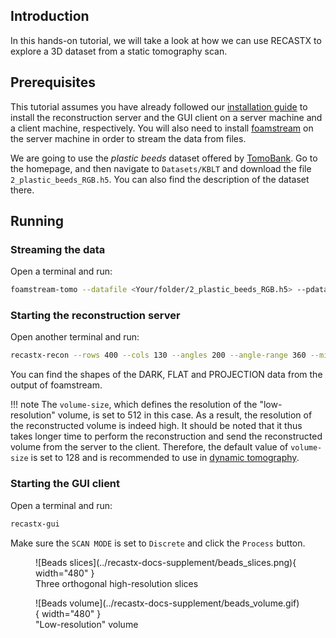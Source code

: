 ## Introduction

In this hands-on tutorial, we will take a look at how we can use RECASTX to explore
a 3D dataset from a static tomography scan.

## Prerequisites

This tutorial assumes you have already followed our [installation guide](../installation.md) 
to install the reconstruction server and the GUI client on a server machine and a client 
machine, respectively. You will also need to install 
[foamstream](https://github.com/zhujun98/foamstream.git) on the server machine in order 
to stream the data from files.

We are going to use the *plastic beeds* dataset offered by 
[TomoBank](https://tomobank.readthedocs.io/en/latest/#). Go to the homepage, and then navigate 
to `Datasets/KBLT` and download the file `2_plastic_beeds_RGB.h5`. 
You can also find the description of the dataset there.

## Running

### Streaming the data

Open a terminal and run:
```bash
foamstream-tomo --datafile <Your/folder/2_plastic_beeds_RGB.h5> --pdata tomo --pflat flat
```

### Starting the reconstruction server

Open another terminal and run:
```bash
recastx-recon --rows 400 --cols 130 --angles 200 --angle-range 360 --minx -256 --maxx 256 --miny -256 --maxy 256 --volume-size 512
```

You can find the shapes of the DARK, FLAT and PROJECTION data from the output of foamstream.

!!! note
    The `volume-size`, which defines the resolution of the "low-resolution" 
    volume, is set to 512 in this case. As a result, the resolution of the 
    reconstructed volume is indeed high. It should be noted that it thus takes
    longer time to perform the reconstruction and send the reconstructed volume
    from the server to the client. Therefore, the default value of `volume-size`
    is set to 128 and is recommended to use in [dynamic tomography](./foam.md).

### Starting the GUI client

Open a terminal and run:
```bash
recastx-gui
```

Make sure the `SCAN MODE` is set to `Discrete` and click the `Process` button.

<figure markdown>
  ![Beads slices](../recastx-docs-supplement/beads_slices.png){ width="480" }
  <figcaption>Three orthogonal high-resolution slices</figcaption>
</figure>

<figure markdown>
  ![Beads volume](../recastx-docs-supplement/beads_volume.gif){ width="480" }
  <figcaption>"Low-resolution" volume</figcaption>
</figure>